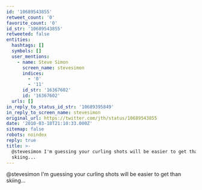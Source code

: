 ```yaml
---
id: '10689543855'
retweet_count: '0'
favorite_count: '0'
id_str: '10689543855'
retweeted: false
entities:
  hashtags: []
  symbols: []
  user_mentions:
    - name: Steve Simon
      screen_name: stevesimon
      indices:
        - '0'
        - '11'
      id_str: '16367602'
      id: '16367602'
  urls: []
in_reply_to_status_id_str: '10689395849'
in_reply_to_screen_name: stevesimon
original_url: https://twitter.com/jth/status/10689543855
date: '2010-03-18T21:10:33.000Z'
sitemap: false
robots: noindex
reply: true
title: >-
  @stevesimon I'm guessing your curling shots will be easier to get than
  skiing...
---
```


@stevesimon I'm guessing your curling shots will be easier to get than skiing...